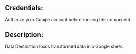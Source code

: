 ## Credentials:
Authorize your Google account before running this component.

## Description:
Data Destination loads transformed data into Google sheet.


